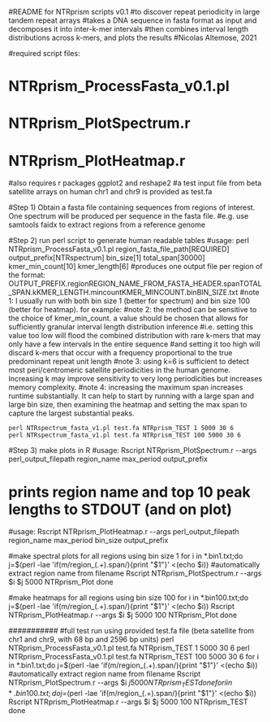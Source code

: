 #README for NTRprism scripts v0.1
#to discover repeat periodicity in large tandem repeat arrays
#takes a DNA sequence in fasta format as input and decomposes it into inter-k-mer intervals
#then combines interval length distributions across k-mers, and plots the results
#Nicolas Altemose, 2021

#required script files:
#	NTRprism_ProcessFasta_v0.1.pl
#	NTRprism_PlotSpectrum.r
#	NTRprism_PlotHeatmap.r
#also requires r packages ggplot2 and reshape2
#a test input file from beta satellite arrays on human chr1 and chr9 is provided as test.fa


#Step 1) Obtain a fasta file containing sequences from regions of interest. One spectrum will be produced per sequence in the fasta file. 
#e.g. use samtools faidx to extract regions from a reference genome


#Step 2) run perl script to generate human readable tables
#usage: perl NTRprism_ProcessFasta_v0.1.pl region_fasta_file_path[REQUIRED] output_prefix[NTRspectrum] bin_size[1] total_span[30000] kmer_min_count[10] kmer_length[6]
#produces one output file per region of the format: OUTPUT_PREFIX.regionREGION_NAME_FROM_FASTA_HEADER.spanTOTAL_SPAN.kKMER_LENGTH.mincountKMER_MINCOUNT.binBIN_SIZE.txt
#note 1: I usually run with both bin size 1 (better for spectrum) and bin size 100 (better for heatmap). for example:
#note 2: the method can be sensitive to the choice of kmer_min_count. a value should be chosen that allows for sufficiently granular interval length distribution inference
#i.e. setting this value too low will flood the combined distribution with rare k-mers that may only have a few intervals in the entire sequence
#and setting it too high will discard k-mers that occur with a frequency proportional to the true predominant repeat unit length
#note 3: using k=6 is sufficient to detect most peri/centromeric satellite periodicities in the human genome. Increasing k may improve sensitivity to very long periodicities but increases memory complexity.
#note 4: increasing the maximum span increases runtime substantially. It can help to start by running with a large span and large bin size, then examining the heatmap and setting the max span to capture the largest substantial peaks.

	perl NTRspectrum_fasta_v1.pl test.fa NTRprism_TEST 1 5000 30 6
	perl NTRspectrum_fasta_v1.pl test.fa NTRprism_TEST 100 5000 30 6


#Step 3) make plots in R
#usage: Rscript NTRprism_PlotSpectrum.r --args perl_output_filepath region_name max_period output_prefix
#			prints region name and top 10 peak lengths to STDOUT (and on plot)
#usage: Rscript NTRprism_PlotHeatmap.r --args perl_output_filepath region_name max_period bin_size output_prefix

#make spectral plots for all regions using bin size 1
for i in *.bin1.txt;do
	j=$(perl -lae 'if(m/region_(.+)\.span/){print "$1"}' <(echo $i)) #automatically extract region name from filename
	Rscript NTRprism_PlotSpectrum.r --args $i $j 5000 NTRprism_Plot
done

#make heatmaps for all regions using bin size 100
for i in *.bin100.txt;do
	j=$(perl -lae 'if(m/region_(.+)\.span/){print "$1"}' <(echo $i))
	Rscript NTRprism_PlotHeatmap.r --args $i $j 5000 100 NTRprism_Plot
done

###########
#full test run using provided test.fa file (beta satellite from chr1 and chr9, with 68 bp and 2596 bp units)
perl NTRprism_ProcessFasta_v0.1.pl test.fa NTRprism_TEST 1 5000 30 6
perl NTRprism_ProcessFasta_v0.1.pl test.fa NTRprism_TEST 100 5000 30 6
for i in *.bin1.txt;do
	j=$(perl -lae 'if(m/region_(.+)\.span/){print "$1"}' <(echo $i)) #automatically extract region name from filename
	Rscript NTRprism_PlotSpectrum.r --args $i $j 5000 NTRprism_TEST
done
for i in *.bin100.txt;do
	j=$(perl -lae 'if(m/region_(.+)\.span/){print "$1"}' <(echo $i))
	Rscript NTRprism_PlotHeatmap.r --args $i $j 5000 100 NTRprism_TEST
done
